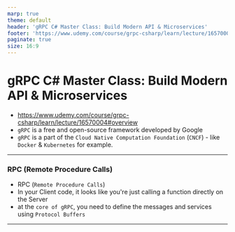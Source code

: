 ```yaml
---
marp: true
theme: default
header: 'gRPC C# Master Class: Build Modern API & Microservices'
footer: 'https://www.udemy.com/course/grpc-csharp/learn/lecture/16570004#overview'
paginate: true
size: 16:9
---
```


# gRPC C# Master Class: Build Modern API & Microservices

- https://www.udemy.com/course/grpc-csharp/learn/lecture/16570004#overview
- `gRPC` is a free and open-source framework developed by Google
- `gRPC` is a part of the `Cloud Native Computation Foundation` (`CNCF`) -
  like `Docker` & `Kubernetes` for example.

---

### RPC (Remote Procedure Calls)

- RPC (`Remote Procedure Calls`)
- In your Client code, it looks like you're just calling a function directly on the Server
- at the `core of gRPC`, you need to define the messages and services using `Protocol Buffers`

---
